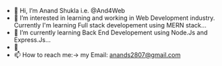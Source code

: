 - 👋 Hi, I’m Anand Shukla i.e. @And4Web
- 👀 I’m interested in learning and working in Web Development industry. Currently I'm learning Full stack developement using MERN stack...
- 🌱 I’m currently learning Back End Developement using Node.Js and Express.Js...
- 💞
- 📫 How to reach me:-> my Email: anands2807@gmail.com

<!---
And4Web/And4Web is a ✨ special ✨ repository because its `README.md` (this file) appears on your GitHub profile.
You can click the Preview link to take a look at your changes.
--->

